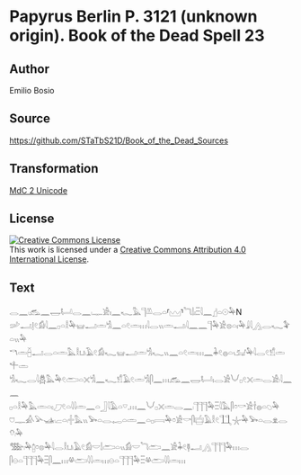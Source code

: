 # Papyrus Berlin P. 3121 (unknown origin). Book of the Dead Spell 23

## Author 

Emilio Bosio

## Source 

https://github.com/STaTbS21D/Book_of_the_Dead_Sources

## Transformation 

[MdC 2 Unicode](https://statbs21d.github.io/mdc2unicode.html)

## License 

<a rel="license" href="http://creativecommons.org/licenses/by/4.0/"><img alt="Creative Commons License" style="border-width:0" src="https://i.creativecommons.org/l/by/4.0/88x31.png" /></a><br />This work is licensed under a <a rel="license" href="http://creativecommons.org/licenses/by/4.0/">Creative Commons Attribution 4.0 International License</a>.

## Text 

<hiero><rubrum>𓂋𓈖𓏺𓃹𓈖𓉿𓂡𓂋𓈖𓏺𓊃𓀀𓏤𓈖𓆑𓅓𓊹𓌨𓂋𓏏⸢𓈉⸣𓆓𓌃𓏤𓏫𓇋𓈖</rubrum>𓊨𓏏𓇳𓅆N<br>
𓌷𓂝𓊤𓏲𓀁𓇋𓈖𓊪𓏏𓎛𓅆𓊠𓂝𓏛𓀜𓈖𓏏𓏲𓏛𓏥𓇋𓂋𓏭𓏛𓂝𓏺𓇋𓈖𓈖𓊹𓅆𓀀𓊖𓏏𓏤𓅆𓇍𓇋𓂻𓂋𓆑𓅝𓏏𓏭𓅆<br>
𓎔𓏛𓐢𓂝𓂋𓏏𓏛𓅓𓎛𓂓𓏺𓄿𓏲𓀁𓆑𓊠𓂝𓏛𓀜𓆑𓏭𓈖𓏏𓏲𓏛𓏥𓈖𓇓𓏲𓐍𓏏𓏯𓃫𓅆𓇋𓂋𓏲𓀸𓏛𓍚𓏛<br>
𓀜𓆑𓂋𓇋𓆣𓅓𓅆𓏲𓂧𓏏𓏴𓀜𓈖𓆑𓀸𓄿𓏲𓏛𓀜𓋴𓈖𓏥𓃹𓈖𓉿𓂡𓏤𓂋𓀀𓄋𓊪𓏲𓏴𓏛𓂋𓀀𓏺𓇋𓈖𓈖<br>
𓊪𓏏𓎛𓅆𓅓𓏛𓏏𓏤𓈔𓏲𓏏𓇋𓇋𓏛𓈖𓏏𓃀𓇋𓄿𓏏𓎺𓈒𓏥𓈖𓄋𓊪𓏴𓏛𓂋𓈖𓏺𓊹𓊹𓊹𓅆𓏫𓇋𓅓𓋴𓏌𓎡𓀀𓌂𓐍𓏏𓆇𓅆<br>
𓈞𓊃𓀉𓅪𓊛𓏺𓐞𓏏𓏺𓏶𓅓𓏭𓅨𓏏𓂋𓉻𓏏𓏛𓈖𓏏𓊪𓇯𓅆𓏌𓀀𓎡𓋴𓐠𓄿𓎛𓏲𓃅𓇼𓅆𓅨𓏏𓂋𓁷𓂋𓄣𓏺𓅆<br>
𓅢𓏺𓅆𓉺𓏌𓊖𓅆𓇋𓂋𓎛𓂓𓏺𓄿𓏲𓀁𓎟𓌃𓂧𓏏𓏭𓀁𓎟𓆓𓂧𓈖𓀀𓇓𓏲𓊢𓂝𓂻𓊹𓊹𓊹𓅆𓏥𓂋<br>
𓋴𓇷𓏏𓊹𓊹𓊹𓅆𓏫𓋴𓈖𓏥𓋬𓂧𓇋𓇋𓏛𓏥𓇷𓏏𓊹𓊹𓊹𓅆𓏫𓋬𓂧𓇋𓇋𓏛𓏥<br></hiero>